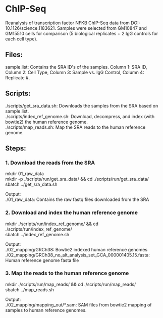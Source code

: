# ChIP-Seq
Reanalysis of transcription factor NFKB ChIP-Seq data from DOI: 10.1126/science.1183621. Samples were selected from GM10847 and GM15510 cells for comparison (5 biological replicates + 2 IgG controls for each cell type). 

## Files:
sample.list: Contains the SRA ID's of the samples. Column 1: SRA ID, Column 2: Cell Type, Column 3: Sample vs. IgG Control, Column 4: Replicate #.

## Scripts:
./scripts/get_sra_data.sh: Downloads the samples from the SRA based on sample.list.  
./scripts/index_ref_genome.sh: Download, decompress, and index (with bowtie2) the human reference genome.  
./scripts/map_reads.sh: Map the SRA reads to the human reference genome.

## Steps:
### 1. Download the reads from the SRA
mkdir 01_raw_data  
mkdir -p ./scripts/run/get_sra_data/ && cd ./scripts/run/get_sra_data/  
sbatch ../get_sra_data.sh  

Output:  
  ./01_raw_data: Contains the raw fastq files downloaded from the SRA

### 2. Download and index the human reference genome
mkdir ./scripts/run/index_ref_genome/ && cd ./scripts/run/index_ref_genome/  
sbatch ../index_ref_genome.sh  

Output:  
  ./02_mapping/GRCh38: Bowtie2 indexed human reference genomes  
  ./02_mapping/GRCh38_no_alt_analysis_set_GCA_000001405.15.fasta: Human reference genome fasta file
  
### 3. Map the reads to the human reference genome  
mkdir ./scripts/run/map_reads/ && cd ./scripts/run/map_reads/  
sbatch ../map_reads.sh  
  
Output:  
  ./02_mapping/mapping_out/*.sam: SAM files from bowtie2 mapping of samples to human reference genomes.

